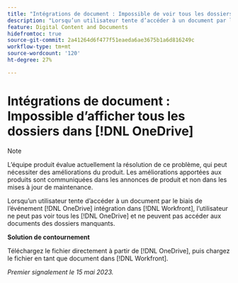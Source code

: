```yaml
---
title: "Intégrations de document : Impossible de voir tous les dossiers dans OneDrive"
description: "Lorsqu’un utilisateur tente d’accéder à un document par le biais de l’intégration de OneDrive dans Workfront, il ne peut pas voir tous les dossiers OneDrive et ne peut pas accéder aux documents des dossiers manquants."
feature: Digital Content and Documents
hidefromtoc: true
source-git-commit: 2a41264d6f477f51eaeda6ae3675b1a6d816249c
workflow-type: tm+mt
source-wordcount: '120'
ht-degree: 27%

---
```



# Intégrations de document : Impossible d’afficher tous les dossiers dans [!DNL OneDrive]

>[!NOTE]
>
>L’équipe produit évalue actuellement la résolution de ce problème, qui peut nécessiter des améliorations du produit. Les améliorations apportées aux produits sont communiquées dans les annonces de produit et non dans les mises à jour de maintenance.

Lorsqu’un utilisateur tente d’accéder à un document par le biais de l’événement [!DNL OneDrive] intégration dans [!DNL Workfront], l’utilisateur ne peut pas voir tous les [!DNL OneDrive] et ne peuvent pas accéder aux documents des dossiers manquants.

**Solution de contournement**

Téléchargez le fichier directement à partir de [!DNL OneDrive], puis chargez le fichier en tant que document dans [!DNL Workfront].

_Premier signalement le 15 mai 2023._


